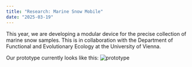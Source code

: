 ```yaml
---
title: "Research: Marine Snow Mobile"
date: "2025-03-19"
---
```


This year, we are developing a modular device for the precise collection of marine snow samples.
This is in collaboration with the Department of Functional and Evolutionary Ecology at the University of Vienna.

Our prototype currently looks like this:
![prototype](prototyp.jpg)
